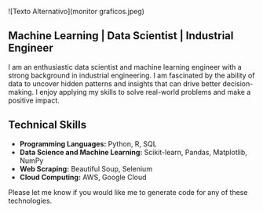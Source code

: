 ![Texto Alternativo](monitor graficos.jpeg)

## Machine Learning | Data Scientist | Industrial Engineer 

I am an enthusiastic data scientist and machine learning engineer with a strong background in industrial engineering.
I am fascinated by the ability of data to uncover hidden patterns and insights that can drive better decision-making.
I enjoy applying my skills to solve real-world problems and make a positive impact.

## **Technical Skills**

* **Programming Languages:** Python, R, SQL
* **Data Science and Machine Learning:** Scikit-learn, Pandas, Matplotlib, NumPy
* **Web Scraping:** Beautiful Soup, Selenium
* **Cloud Computing:** AWS, Google Cloud

Please let me know if you would like me to generate code for any of these technologies.
